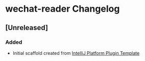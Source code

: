 <!-- Keep a Changelog guide -> https://keepachangelog.com -->

# wechat-reader Changelog

## [Unreleased]
### Added
- Initial scaffold created from [IntelliJ Platform Plugin Template](https://github.com/JetBrains/intellij-platform-plugin-template)
